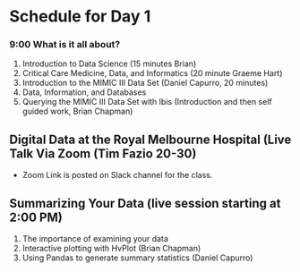 # Schedule for Day 1

### 9:00 What is it all about?
1. Introduction to Data Science (15 minutes Brian)
1. Critical Care Medicine, Data, and Informatics (20 minute Graeme Hart)
1. Introduction to the MIMIC III Data Set (Daniel Capurro, 20 minutes)
1. Data, Information, and Databases
  1. Querying the MIMIC III Data Set with Ibis (Introduction and then self guided work, Brian Chapman)
  
##  Digital Data at the Royal Melbourne Hospital (Live Talk Via Zoom (Tim Fazio 20-30)
- Zoom Link is posted on Slack channel for the class.

  
## Summarizing Your Data (live session starting at 2:00 PM)
1. The importance of examining your data
1. Interactive plotting with HvPlot (Brian Chapman)
1. Using Pandas to generate summary statistics (Daniel Capurro)
